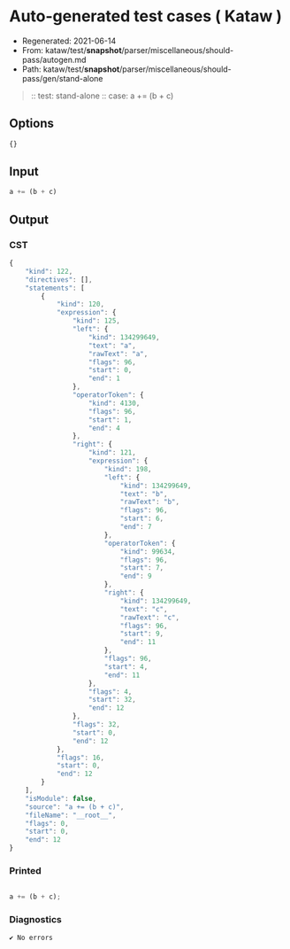 # Auto-generated test cases ( Kataw )
- Regenerated: 2021-06-14
- From: kataw/test/__snapshot__/parser/miscellaneous/should-pass/autogen.md
- Path: kataw/test/__snapshot__/parser/miscellaneous/should-pass/gen/stand-alone
> :: test: stand-alone
> :: case: a += (b + c)
## Options

`````js
{}
`````
## Input

`````js
a += (b + c)
`````
## Output

### CST

```javascript
{
    "kind": 122,
    "directives": [],
    "statements": [
        {
            "kind": 120,
            "expression": {
                "kind": 125,
                "left": {
                    "kind": 134299649,
                    "text": "a",
                    "rawText": "a",
                    "flags": 96,
                    "start": 0,
                    "end": 1
                },
                "operatorToken": {
                    "kind": 4130,
                    "flags": 96,
                    "start": 1,
                    "end": 4
                },
                "right": {
                    "kind": 121,
                    "expression": {
                        "kind": 198,
                        "left": {
                            "kind": 134299649,
                            "text": "b",
                            "rawText": "b",
                            "flags": 96,
                            "start": 6,
                            "end": 7
                        },
                        "operatorToken": {
                            "kind": 99634,
                            "flags": 96,
                            "start": 7,
                            "end": 9
                        },
                        "right": {
                            "kind": 134299649,
                            "text": "c",
                            "rawText": "c",
                            "flags": 96,
                            "start": 9,
                            "end": 11
                        },
                        "flags": 96,
                        "start": 4,
                        "end": 11
                    },
                    "flags": 4,
                    "start": 32,
                    "end": 12
                },
                "flags": 32,
                "start": 0,
                "end": 12
            },
            "flags": 16,
            "start": 0,
            "end": 12
        }
    ],
    "isModule": false,
    "source": "a += (b + c)",
    "fileName": "__root__",
    "flags": 0,
    "start": 0,
    "end": 12
}
```

### Printed

```javascript

a += (b + c);

```

### Diagnostics

```javascript
✔ No errors
```

